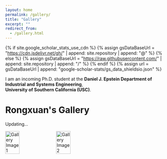 ```yaml
---
layout: home
permalink: /gallery/
title: "Gallery"
excerpt: ""
redirect_from: 
  - /gallery.html
---
```


{% if site.google_scholar_stats_use_cdn %}
{% assign gsDataBaseUrl = "https://cdn.jsdelivr.net/gh/" | append: site.repository | append: "@" %}
{% else %}
{% assign gsDataBaseUrl = "https://raw.githubusercontent.com/" | append: site.repository | append: "/" %}
{% endif %}
{% assign url = gsDataBaseUrl | append: "google-scholar-stats/gs_data_shieldsio.json" %}

<span class='anchor' id='about-me'></span>

I am an incoming Ph.D. student at the **Daniel J. Epstein Department of Industrial and Systems Engineering**,  
**University of Southern California (USC)**.  


# Rongxuan's Gallery

<p>Updating...</p>

<div style="display: flex; flex-wrap: wrap; gap: 10px;">
  <img src="/images/gallery1.jpg" style="width: 30%;" alt="Gallery Image 1">
  <img src="/images/gallery2.jpg" style="width: 30%;" alt="Gallery Image 2">
</div>
